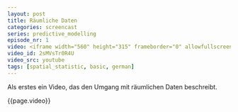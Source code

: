 ```yaml
---
layout: post
title: Räumliche Daten
categories: screencast
series: predictive_modelling
episode_nr: 1
video: <iframe width="560" height="315" frameborder="0" allowfullscreen="" src="http://www.youtube.com/embed/2sMVsTr0R4U" mce_src="http://www.youtube.com/embed/2sMVsTr0R4U"></iframe>
video_id: 2sMVsTr0R4U
video_src: youtube
tags: [spatial_statistic, basic, german]
---
```


Als erstes ein Video, das den Umgang mit räumlichen Daten beschreibt.
<!--more-->
{{page.video}}
